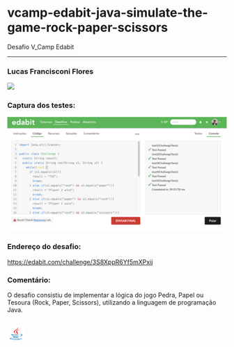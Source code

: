 # vcamp-edabit-java-simulate-the-game-rock-paper-scissors
Desafio V_Camp Edabit

----

### Lucas Francisconi Flores


<div>
  <a href="https://www.linkedin.com/in/lucasfrancisconiflores/" target="_blank">
    <img src="https://img.shields.io/badge/-LinkedIn-%230077B5?style=for-the-badge&logo=linkedin&logoColor=white" target="_blank">
  </a>
</div>

### Captura dos testes:

<div>
  <img src=https://github.com/LucasFlores-tec/vcamp-edabit-java-simulate-the-game-rock-paper-scissors/blob/main/test_correction_edabit.png>
</div>

### Endereço do desafio:

https://edabit.com/challenge/3S8XppR6Yf5mXPxij

### Comentário:

O desafio consistiu de implementar a lógica do jogo Pedra, Papel ou Tesoura (Rock, Paper, Scissors), utilizando a linguagem de programação Java.
<div><br>
  <img align="center" alt="lucas-Java" height="30" width="40" src="https://github.com/devicons/devicon/blob/master/icons/java/java-original.svg">
</div>
